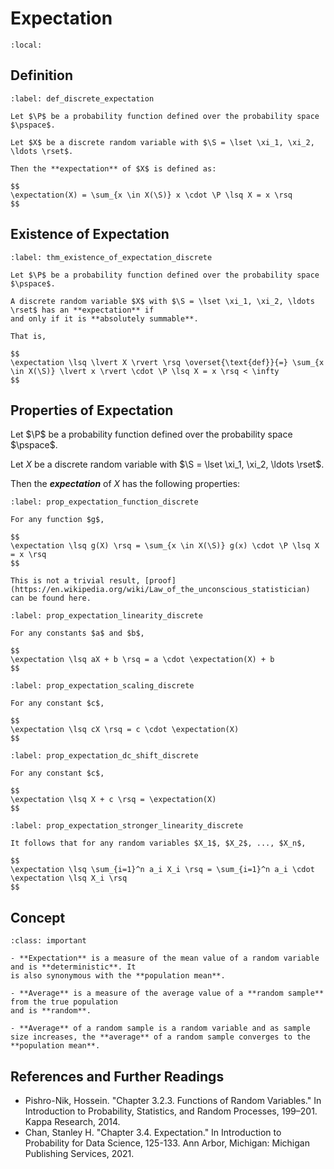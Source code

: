 # Expectation

```{contents}
:local:
```

## Definition

```{prf:definition} Expectation
:label: def_discrete_expectation

Let $\P$ be a probability function defined over the probability space $\pspace$.

Let $X$ be a discrete random variable with $\S = \lset \xi_1, \xi_2, \ldots \rset$.

Then the **expectation** of $X$ is defined as:

$$
\expectation(X) = \sum_{x \in X(\S)} x \cdot \P \lsq X = x \rsq
$$
```

## Existence of Expectation

```{prf:theorem} Existence of Expectation
:label: thm_existence_of_expectation_discrete

Let $\P$ be a probability function defined over the probability space $\pspace$.

A discrete random variable $X$ with $\S = \lset \xi_1, \xi_2, \ldots \rset$ has an **expectation** if
and only if it is **absolutely summable**.

That is,

$$
\expectation \lsq \lvert X \rvert \rsq \overset{\text{def}}{=} \sum_{x \in X(\S)} \lvert x \rvert \cdot \P \lsq X = x \rsq < \infty
$$
```

## Properties of Expectation

Let $\P$ be a probability function defined over the probability space $\pspace$.

Let $X$ be a discrete random variable with
$\S = \lset \xi_1, \xi_2, \ldots \rset$.

Then the **_expectation_** of $X$ has the following properties:

```{prf:property} The Law of The Unconscious Statistician
:label: prop_expectation_function_discrete

For any function $g$,

$$
\expectation \lsq g(X) \rsq = \sum_{x \in X(\S)} g(x) \cdot \P \lsq X = x \rsq
$$

This is not a trivial result, [proof](https://en.wikipedia.org/wiki/Law_of_the_unconscious_statistician)
can be found here.
```

```{prf:property} Linearity
:label: prop_expectation_linearity_discrete

For any constants $a$ and $b$,

$$
\expectation \lsq aX + b \rsq = a \cdot \expectation(X) + b
$$
```

```{prf:property} Scaling
:label: prop_expectation_scaling_discrete

For any constant $c$,

$$
\expectation \lsq cX \rsq = c \cdot \expectation(X)
$$
```

```{prf:property} DC Shift
:label: prop_expectation_dc_shift_discrete

For any constant $c$,

$$
\expectation \lsq X + c \rsq = \expectation(X)
$$
```

```{prf:property} Stronger Linearity
:label: prop_expectation_stronger_linearity_discrete

It follows that for any random variables $X_1$, $X_2$, ..., $X_n$,

$$
\expectation \lsq \sum_{i=1}^n a_i X_i \rsq = \sum_{i=1}^n a_i \cdot \expectation \lsq X_i \rsq
$$
```

## Concept

```{admonition} Concept
:class: important

- **Expectation** is a measure of the mean value of a random variable and is **deterministic**. It
is also synonymous with the **population mean**.

- **Average** is a measure of the average value of a **random sample** from the true population
and is **random**.

- **Average** of a random sample is a random variable and as sample size increases, the **average** of a random sample converges to the **population mean**.
```

## References and Further Readings

-   Pishro-Nik, Hossein. "Chapter 3.2.3. Functions of Random Variables." In
    Introduction to Probability, Statistics, and Random Processes, 199–201.
    Kappa Research, 2014.
-   Chan, Stanley H. "Chapter 3.4. Expectation." In Introduction to Probability
    for Data Science, 125-133. Ann Arbor, Michigan: Michigan Publishing
    Services, 2021.
